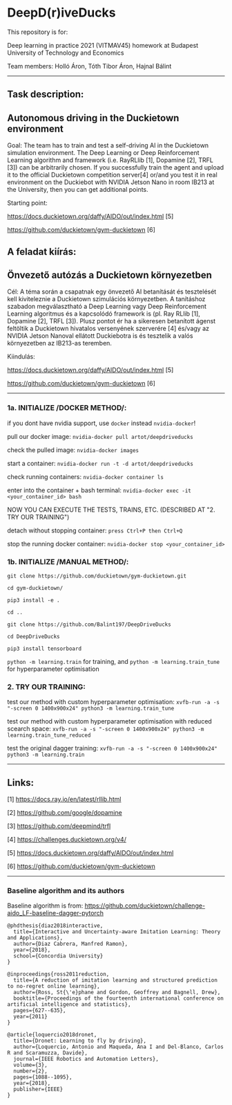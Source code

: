 # DeepD(r)iveDucks

This repository is for:

Deep learning in practice 2021 (VITMAV45) homework at Budapest University of Technology and Economics

Team members: Holló Áron, Tóth Tibor Áron, Hajnal Bálint

---------------------------------------------------------------------

## Task description: 

Autonomous driving in the Duckietown environment
---------------------------------------------------------------------
Goal: The team has to train and test a self-driving AI in the Duckietown
simulation environment. The Deep Learning or Deep Reinforcement Learning 
algorithm and framework (i.e. RayRLlib [1], Dopamine [2], TRFL [3]) 
can be arbitrarily chosen. If you successfully train the agent and upload
it to the official Duckietown competition server[4] or/and you test it in
real environment on the Duckiebot with NVIDIA Jetson Nano in room IB213
at the University, then you can get additional points.

Starting point:

https://docs.duckietown.org/daffy/AIDO/out/index.html [5]

https://github.com/duckietown/gym-duckietown [6]



## A feladat kiírás: 

Önvezető autózás a Duckietown környezetben
---------------------------------------------------------------------
Cél: A téma során a csapatnak egy önvezető AI betanítását és
tesztelését kell kiviteleznie a Duckietown szimulációs környezetben. A
tanításhoz szabadon megválasztható a  Deep Learning vagy Deep
Reinforcement Learning algoritmus és a kapcsolódó framework is (pl. Ray
RLlib [1], Dopamine [2], TRFL [3]). Plusz pontot ér ha a sikeresen
betanított ágenst feltöltik a Duckietown hivatalos versenyének
szerverére [4] és/vagy az NVIDIA Jetson Nanoval ellátott Duckiebotra is
és tesztelik a valós környezetben az IB213-as teremben. 

Kiindulás: 

https://docs.duckietown.org/daffy/AIDO/out/index.html [5]

https://github.com/duckietown/gym-duckietown [6]


---------------------------------------------------------------------
### 1a. INITIALIZE /DOCKER METHOD/:

if you dont have nvidia support, use `docker` instead `nvidia-docker`!

pull our docker image:
`nvidia-docker pull artot/deepdriveducks`

check the pulled image:
`nvidia-docker images`

start a container:
`nvidia-docker run -t -d artot/deepdriveducks`  

check running containers:
`nvidia-docker container ls`

enter into the container + bash terminal:
`nvidia-docker exec -it <your_container_id> bash`

NOW YOU CAN EXECUTE THE TESTS, TRAINS, ETC. (DESCRIBED AT "2. TRY OUR TRAINING")

detach without stopping container:
`press Ctrl+P then Ctrl+Q`

stop the running docker container:
`nvidia-docker stop <your_container_id>`

### 1b. INITIALIZE /MANUAL METHOD/:

`git clone https://github.com/duckietown/gym-duckietown.git`

`cd gym-duckietown/`

`pip3 install -e .`

`cd ..`

`git clone https://github.com/Balint197/DeepDriveDucks`

`cd DeepDriveDucks`

`pip3 install tensorboard`

`python -m learning.train` for training, and `python -m learning.train_tune` for hyperparameter optimisation


### 2. TRY OUR TRAINING:

test our method with custom hyperparameter optimisation:
`xvfb-run -a -s "-screen 0 1400x900x24" python3 -m learning.train_tune`

test our method with custom hyperparameter optimisation with reduced scearch space:
`xvfb-run -a -s "-screen 0 1400x900x24" python3 -m learning.train_tune_reduced`

test the original dagger training:
`xvfb-run -a -s "-screen 0 1400x900x24" python3 -m learning.train`

---------------------------------------------------------------------


Links:
------
[1] https://docs.ray.io/en/latest/rllib.html

[2] https://github.com/google/dopamine

[3] https://github.com/deepmind/trfl

[4] https://challenges.duckietown.org/v4/

[5] https://docs.duckietown.org/daffy/AIDO/out/index.html

[6] https://github.com/duckietown/gym-duckietown

---------------------------------------------------------------------

### Baseline algorithm and its authors

Baseline algorithm is from: https://github.com/duckietown/challenge-aido_LF-baseline-dagger-pytorch

```
@phdthesis{diaz2018interactive,
  title={Interactive and Uncertainty-aware Imitation Learning: Theory and Applications},
  author={Diaz Cabrera, Manfred Ramon},
  year={2018},
  school={Concordia University}
}

@inproceedings{ross2011reduction,
  title={A reduction of imitation learning and structured prediction to no-regret online learning},
  author={Ross, St{\'e}phane and Gordon, Geoffrey and Bagnell, Drew},
  booktitle={Proceedings of the fourteenth international conference on artificial intelligence and statistics},
  pages={627--635},
  year={2011}
}

@article{loquercio2018dronet,
  title={Dronet: Learning to fly by driving},
  author={Loquercio, Antonio and Maqueda, Ana I and Del-Blanco, Carlos R and Scaramuzza, Davide},
  journal={IEEE Robotics and Automation Letters},
  volume={3},
  number={2},
  pages={1088--1095},
  year={2018},
  publisher={IEEE}
}
```
